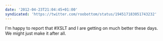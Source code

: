 ```yaml
---
date: '2012-04-23T21:04:45+01:00'
syndicated: 'https://twitter.com/roobottom/status/194517183051743232'
---
```

I'm happy to report that #XSLT and I are getting on much better these days. We might just make it after all.
